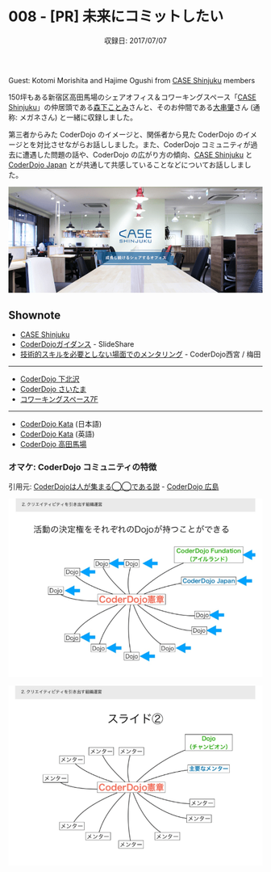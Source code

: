 # 008 - [PR] 未来にコミットしたい
<div style="text-align: center; padding-bottom: 30px;">収録日: 2017/07/07</div><br>

Guest: Kotomi Morishita and Hajime Ogushi from [CASE Shinjuku](https://case-shinjuku.com/) members


150坪もある新宿区高田馬場のシェアオフィス＆コワーキングスペース「[CASE Shinjuku](https://case-shinjuku.com/)」の仲居頭である[森下ことみ](https://www.facebook.com/kotomi.morishita.5)さんと、そのお仲間である[大串肇](https://www.facebook.com/hajime.ogushi)さん (通称: メガネさん) と一緒に収録しました。

第三者からみた CoderDojo のイメージと、関係者から見た CoderDojo のイメージとを対比させながらお話ししました。また、CoderDojo コミュニティが過去に遭遇した問題の話や、CoderDojo の広がり方の傾向、[CASE Shinjuku](https://case-shinjuku.com/) と [CoderDojo Japan](https://coderdojo.jp/) とが共通して共感していることなどについてお話ししました。

[![Cover photo of CASE Shinjuku](./CASE_Shinjuku.png)](https://case-shinjuku.com/)


## Shownote

- [CASE Shinjuku](https://case-shinjuku.com/)
- [CoderDojoガイダンス](https://www.slideshare.net/togazo/coderdojo-introduction-jp) - SlideShare
- [技術的スキルを必要としない場面でのメンタリング](http://coderdojo-nishinomiya.info/mentoring-without-technical-skills/) - CoderDojo西宮 / 梅田

-----------

- [CoderDojo 下北沢](https://coderdojo-tokyo.connpass.com/)
- [CoderDojo さいたま](http://coderdojo-saitama.com/)
- [コワーキングスペース7F](https://office7f.com/)

-----------

- [CoderDojo Kata](https://coderdojo.jp/kata) (日本語)
- [CoderDojo Kata](http://kata.coderdojo.com/wiki/Home_Page) (英語)
- [CoderDojo 高田馬場](http://coderdojo-tdbb.com/)

### オマケ: CoderDojo コミュニティの特徴

引用元: [CoderDojoは人が集まる◯◯である説](https://www.slideshare.net/MasanoriNezumiya/coderdojo-79835899/1) - [CoderDojo 広島](http://www.coderdojo-hiroshima.com/)

![CoderDojo の仕組み１](./dojo-figure-1.png)

![CoderDojo の仕組み２](./dojo-figure-2.png)

